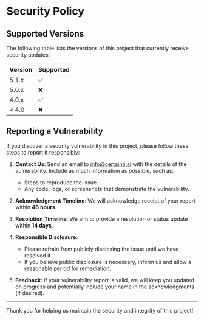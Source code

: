 # Security Policy

## Supported Versions

The following table lists the versions of this project that currently receive security updates:

| Version | Supported          |
| ------- | ------------------ |
| 5.1.x   | :white_check_mark: |
| 5.0.x   | :x:                |
| 4.0.x   | :white_check_mark: |
| < 4.0   | :x:                |

## Reporting a Vulnerability

If you discover a security vulnerability in this project, please follow these steps to report it responsibly:

1. **Contact Us**: Send an email to info@certainti.ai with the details of the vulnerability. Include as much information as possible, such as:
   - Steps to reproduce the issue.
   - Any code, logs, or screenshots that demonstrate the vulnerability.

2. **Acknowledgment Timeline**: We will acknowledge receipt of your report within **48 hours**.

3. **Resolution Timeline**: We aim to provide a resolution or status update within **14 days**.

4. **Responsible Disclosure**:
   - Please refrain from publicly disclosing the issue until we have resolved it.
   - If you believe public disclosure is necessary, inform us and allow a reasonable period for remediation.

5. **Feedback**: If your vulnerability report is valid, we will keep you updated on progress and potentially include your name in the acknowledgments (if desired).

---

Thank you for helping us maintain the security and integrity of this project!

